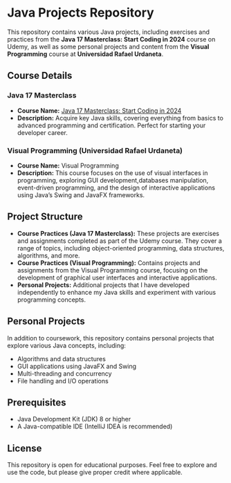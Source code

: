 # Java Projects Repository

This repository contains various Java projects, including exercises and practices from the **Java 17 Masterclass: Start Coding in 2024** course on Udemy, as well as some personal projects and content from the **Visual Programming** course at **Universidad Rafael Urdaneta**.

## Course Details

### Java 17 Masterclass
- **Course Name:** [Java 17 Masterclass: Start Coding in 2024](https://www.udemy.com/course/java-the-complete-java-developer-course/?couponCode=ST11MT91624B)
- **Description:** Acquire key Java skills, covering everything from basics to advanced programming and certification. Perfect for starting your developer career.

### Visual Programming (Universidad Rafael Urdaneta)
- **Course Name:** Visual Programming
- **Description:** This course focuses on the use of visual interfaces in programming, exploring GUI development,databases manipulation, event-driven programming, and the design of interactive applications using Java’s Swing and JavaFX frameworks.

## Project Structure

- **Course Practices (Java 17 Masterclass):** These projects are exercises and assignments completed as part of the Udemy course. They cover a range of topics, including object-oriented programming, data structures, algorithms, and more.
- **Course Practices (Visual Programming):** Contains projects and assignments from the Visual Programming course, focusing on the development of graphical user interfaces and interactive applications.
- **Personal Projects:** Additional projects that I have developed independently to enhance my Java skills and experiment with various programming concepts.

## Personal Projects

In addition to coursework, this repository contains personal projects that explore various Java concepts, including:
- Algorithms and data structures
- GUI applications using JavaFX and Swing
- Multi-threading and concurrency
- File handling and I/O operations

## Prerequisites

- Java Development Kit (JDK) 8 or higher
- A Java-compatible IDE (IntelliJ IDEA is recommended)

## License

This repository is open for educational purposes. Feel free to explore and use the code, but please give proper credit where applicable.
